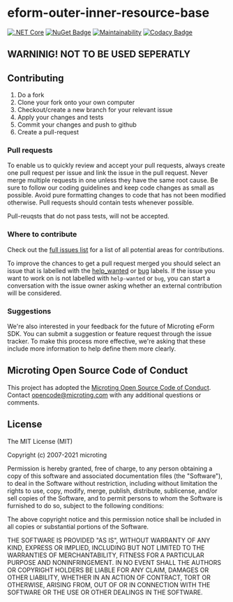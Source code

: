 # eform-outer-inner-resource-base
[![.NET Core](https://github.com/microting/eform-outer-inner-resource-base/actions/workflows/dotnet-core.yml/badge.svg)](https://github.com/microting/eform-outer-inner-resource-base/actions/workflows/dotnet-core.yml)
[![NuGet Badge](https://buildstats.info/nuget/Microting.InstallationCheckingBase)](https://www.nuget.org/packages/Microting.InstallationCheckingBase/)
[![Maintainability](https://api.codeclimate.com/v1/badges/a8255eec4e93999222f3/maintainability)](https://codeclimate.com/github/microting/eform-outer-inner-resource-base/maintainability)
[![Codacy Badge](https://app.codacy.com/project/badge/Grade/2509070a1779491da3a18aa2dce659d9)](https://www.codacy.com/gh/microting/eform-outer-inner-resource-base/dashboard?utm_source=github.com&amp;utm_medium=referral&amp;utm_content=microting/eform-outer-inner-resource-base&amp;utm_campaign=Badge_Grade)

## WARNINIG! NOT TO BE USED SEPERATLY

## Contributing

1. Do a fork
2. Clone your fork onto your own computer
3. Checkout/create a new branch for your relevant issue
4. Apply your changes and tests
5. Commit your changes and push to github
6. Create a pull-request

### Pull requests

To enable us to quickly review and accept your pull requests, always create one pull request per issue and link the issue in the pull request. Never merge multiple requests in one unless they have the same root cause. Be sure to follow our coding guidelines and keep code changes as small as possible. Avoid pure formatting changes to code that has not been modified otherwise. Pull requests should contain tests whenever possible.

Pull-reuqsts that do not pass tests, will not be accepted.

### Where to contribute

Check out the [full issues list](https://github.com/microting/eform-outer-inner-resource-base/issues) for a list of all potential areas for contributions.

To improve the chances to get a pull request merged you should select an issue that is labelled with the [help_wanted](https://github.com/microting/eform-outer-inner-resource-base/issues?q=is%3Aissue+is%3Aopen+label%3Ahelp_wanted) or [bug](https://github.com/microting/eform-outer-inner-resource-base/issues?q=is%3Aissue+is%3Aopen+label%3Abug) labels. If the issue you want to work on is not labelled with `help-wanted` or `bug`, you can start a conversation with the issue owner asking whether an external contribution will be considered.

### Suggestions

We're also interested in your feedback for the future of Microting eForm SDK. You can submit a suggestion or feature request through the issue tracker. To make this process more effective, we're asking that these include more information to help define them more clearly.

## Microting Open Source Code of Conduct

This project has adopted the [Microting Open Source Code of Conduct](https://www.microting.com/microting-open-source-code-of-conduct). Contact opencode@microting.com with any additional questions or comments.

## License

The MIT License (MIT)

Copyright (c) 2007-2021 microting

Permission is hereby granted, free of charge, to any person obtaining a copy
of this software and associated documentation files (the "Software"), to deal
in the Software without restriction, including without limitation the rights
to use, copy, modify, merge, publish, distribute, sublicense, and/or sell
copies of the Software, and to permit persons to whom the Software is
furnished to do so, subject to the following conditions:

The above copyright notice and this permission notice shall be included in all
copies or substantial portions of the Software.

THE SOFTWARE IS PROVIDED "AS IS", WITHOUT WARRANTY OF ANY KIND, EXPRESS OR
IMPLIED, INCLUDING BUT NOT LIMITED TO THE WARRANTIES OF MERCHANTABILITY,
FITNESS FOR A PARTICULAR PURPOSE AND NONINFRINGEMENT. IN NO EVENT SHALL THE
AUTHORS OR COPYRIGHT HOLDERS BE LIABLE FOR ANY CLAIM, DAMAGES OR OTHER
LIABILITY, WHETHER IN AN ACTION OF CONTRACT, TORT OR OTHERWISE, ARISING FROM,
OUT OF OR IN CONNECTION WITH THE SOFTWARE OR THE USE OR OTHER DEALINGS IN THE
SOFTWARE.
